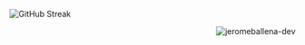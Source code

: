![GitHub Streak](https://streak-stats.demolab.com?user=jeromeballena-dev&theme=yellowdark&border_radius=7&card_width=999)
  
<p align="right"><img src="https://komarev.com/ghpvc/?username=jeromeballena-dev&label=Profile%20Views&color=0e75b6&style=flat" alt="jeromeballena-dev" /></p>






